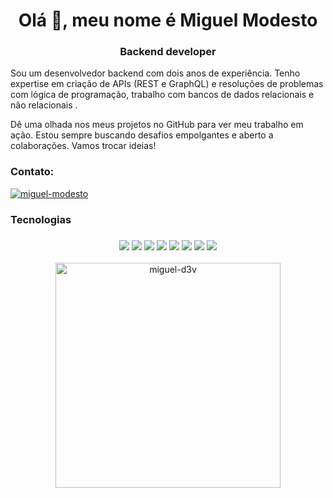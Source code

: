 <h1 align="center">Olá 👋, meu nome é Miguel Modesto</h1>
<h3 align="center">Backend developer </h3>
<p> Sou um desenvolvedor backend com dois anos de experiência. Tenho expertise em criação de APIs (REST e GraphQL) e resoluções de problemas com lógica de programação, trabalho com bancos de dados relacionais e não relacionais .

Dê uma olhada nos meus projetos no GitHub para ver meu trabalho em ação. Estou sempre buscando desafios empolgantes e aberto a colaborações. Vamos trocar ideias!
</p>


<h3 align="left">Contato:</h3>
<p align="left">
<a href="https://linkedin.com/in/miguel-modesto" target="blank"><img align="center" src="https://img.shields.io/badge/linkedin-%230077B5.svg?style=for-the-badge&logo=linkedin&logoColor=white" alt="miguel-modesto"   /></a>
</p>
<h3>Tecnologias</h3>
<h3 align="center">
<img src="https://img.shields.io/badge/deno%20js-000000?style=for-the-badge&logo=deno&logoColor=white"></img>
<img src="https://img.shields.io/badge/javascript-%23323330.svg?style=for-the-badge&logo=javascript&logoColor=%23F7DF1E"></img>
<img src="https://img.shields.io/badge/typescript-%23007ACC.svg?style=for-the-badge&logo=typescript&logoColor=white"></img>
<img src="https://img.shields.io/badge/node.js-6DA55F?style=for-the-badge&logo=node.js&logoColor=white"></img>
<img src="https://img.shields.io/badge/postgres-%23316192.svg?style=for-the-badge&logo=postgresql&logoColor=white"></img>
<img src="https://img.shields.io/badge/redis-%23DD0031.svg?style=for-the-badge&logo=redis&logoColor=white"></img>
<img src="https://img.shields.io/badge/AWS-%23FF9900.svg?style=for-the-badge&logo=amazon-aws&logoColor=white"></img>
<img src="https://img.shields.io/badge/git-%23F05033.svg?style=for-the-badge&logo=git&logoColor=white"></img>
</h3>
<p align="center">
  <img src="https://github-readme-stats.vercel.app/api/top-langs/?username=Miguel-D3v&theme=dark" alt="miguel-d3v" width="360">
</p>

